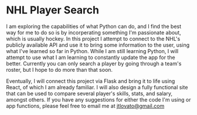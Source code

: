 # NHL Player Search

I am exploring the capabilities of what Python can do, and I find the best way for me to do so is by  incorperating something I'm passionate about, which is usually hockey.
In this project I attempt to connect to the NHL's publicly available API and use it to bring some information to the user, using what I've learned so far in Python.
While I am still learning Python, I will attempt to use what I am learning to constantly update the app for the better. Currently you can only search a player by going through a team's roster, but I hope to do more than that soon.

Eventually, I will connect this project via Flask and bring it to life using React, of which I am already familiar. I will also design a fully functional site that can be used to compare several player's skills, stats, and salary, amongst others.
If you have any suggestions for either the code I'm using or app functions, please feel free to email me at jtlovato@gmail.com
